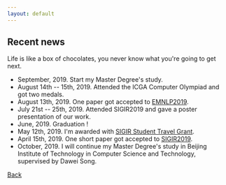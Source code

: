 ```yaml
---
layout: default
---
```


## Recent news

Life is like a box of chocolates, you never know what you're going to get next.


* September, 2019. Start my Master Degree's study.
* August 14th -- 15th, 2019. Attended the ICGA Computer Olympiad and got two medals.
* August 13th, 2019. One paper got accepted to [EMNLP2019](https://www.emnlp-ijcnlp2019.org/).
* July 21st -- 25th, 2019. Attended SIGIR2019 and gave a poster presentation of our work.
* June, 2019. Graduation !
* May 12th, 2019. I'm awarded with [SIGIR Student Travel Grant](http://sigir.org/general-information/travel-grants/).
* April 15th, 2019. One short paper got accepted to [SIGIR2019](http://www.sigir.org/sigir2019/program/accepted/). 
* October, 2019. I will continue my Master Degree's study in Beijing Institute of Technology in Computer Science and Technology, supervised by Dawei Song.

[Back](./)
